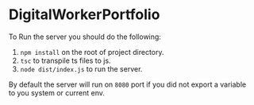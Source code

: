 <div style="padding-left: 20px;">

# DigitalWorkerPortfolio

 To Run the server you should do the following:

1. `npm install` on the root of project directory.
2. `tsc` to transpile ts files to js.
3. `node dist/index.js` to run the server.

By default the server will run on `8080` port if you did not export a variable to you system or current env.
 
</div>